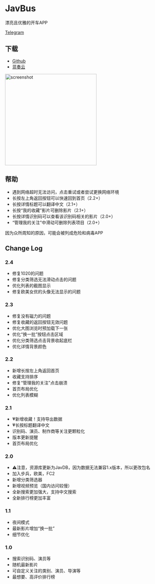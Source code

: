 # JavBus
漂亮且优雅的开车APP

[Telegram](https://t.me/higentleman)

## 下载

- [Github](https://github.com/gentlemansolo/JavbuslibraryRealse/releases)
- [蓝奏云](https://www.lanzous.com/b0sfuli)

<img width="300" alt="screenshot" src="/art/screenshot.jpg">

## 帮助
- 遇到网络超时无法访问，点击重试或者尝试更换网络环境
- 长按左上角返回按钮可以快速回到首页（2.2+）
- 长按详情标题可以翻译中文（2.1+）
- 长按“我的收藏”影片可删除影片（2.1+）
- 长按详情识别码可以查看该识别码相关的影片（2.0+）
- “管理我的关注”中滑动可删除列表项目（2.0+）

因为众所周知的原因，可能会被列成危险和病毒APP

## Change Log

### 2.4
- 修复1020的问题
- 修复分类筛选无法滑动点击的问题
- 优化列表的截图显示
- 修复欧美女优的头像无法显示的问题

### 2.3
- 修复没有磁力的问题
- 修复收藏的返回按钮无效问题
- 优化大图浏览时预加载下一张
- 优化“换一批”按钮点击区域
- 优化分类筛选点击背景收起底栏
- 优化详情背景颜色

### 2.2
- 新增长按左上角返回首页
- 收藏支持排序
- 修复“管理我的关注”点击崩溃
- 首页布局优化
- 优化列表模糊

### 2.1
- 💗新增收藏！支持导出数据
- 💗长按标题翻译中文
- 识别码、演员、制作商等关注更颗粒化
- 版本更新提醒
- 首页布局优化

### 2.0
- ⚠️注意，资源库更新为JavDB，因为数据无法兼容1.x版本，所以更改包名
- 加入步兵，欧美，FC2
- 新增分类筛选器
- 新增视频预览（国内访问较慢）
- 全新搜索更加强大，支持中文搜索
- 全新排行榜更加丰富

### 1.1
- 夜间模式
- 最新影片增加“换一批”
- 细节优化

### 1.0
- 搜索识别码、演员等
- 随机最新影片
- 可自定义关注的类别、演员、导演等
- 最想要、高评价排行榜
